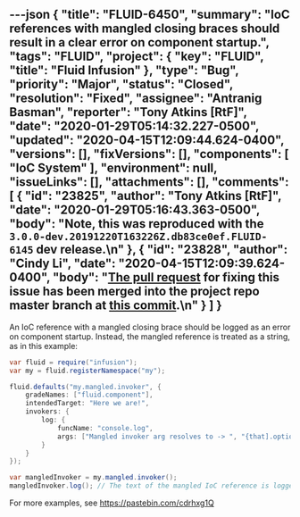 ---json
{
  "title": "FLUID-6450",
  "summary": "IoC references with mangled closing braces should result in a clear error on component startup.",
  "tags": "FLUID",
  "project": {
    "key": "FLUID",
    "title": "Fluid Infusion"
  },
  "type": "Bug",
  "priority": "Major",
  "status": "Closed",
  "resolution": "Fixed",
  "assignee": "Antranig Basman",
  "reporter": "Tony Atkins [RtF]",
  "date": "2020-01-29T05:14:32.227-0500",
  "updated": "2020-04-15T12:09:44.624-0400",
  "versions": [],
  "fixVersions": [],
  "components": [
    "IoC System"
  ],
  "environment": null,
  "issueLinks": [],
  "attachments": [],
  "comments": [
    {
      "id": "23825",
      "author": "Tony Atkins [RtF]",
      "date": "2020-01-29T05:16:43.363-0500",
      "body": "Note, this was reproduced with the `3.0.0-dev.20191220T163226Z.db83ce0ef.FLUID-6145` dev release.\n"
    },
    {
      "id": "23828",
      "author": "Cindy Li",
      "date": "2020-04-15T12:09:39.624-0400",
      "body": "[The pull request](https://github.com/fluid-project/infusion/pull/976) for fixing this issue has been merged into the project repo master branch at [this commit](https://github.com/fluid-project/infusion/commit/1280f700cb248ae8c7f5e1d5e0bc2435bc552acd).\n"
    }
  ]
}
---
An IoC reference with a mangled closing brace should be logged as an error on component startup.  Instead, the mangled reference is treated as a string, as in this example:

```java
var fluid = require("infusion");
var my = fluid.registerNamespace("my");

fluid.defaults("my.mangled.invoker", {
    gradeNames: ["fluid.component"],
    intendedTarget: "Here we are!",
    invokers: {
        log: {
            funcName: "console.log",
            args: ["Mangled invoker arg resolves to -> ", "{that].options.intendedTarget"]
        }
    }
});

var mangledInvoker = my.mangled.invoker();
mangledInvoker.log(); // The text of the mangled IoC reference is logged.
```

For more examples, see <https://pastebin.com/cdrhxg1Q>

        